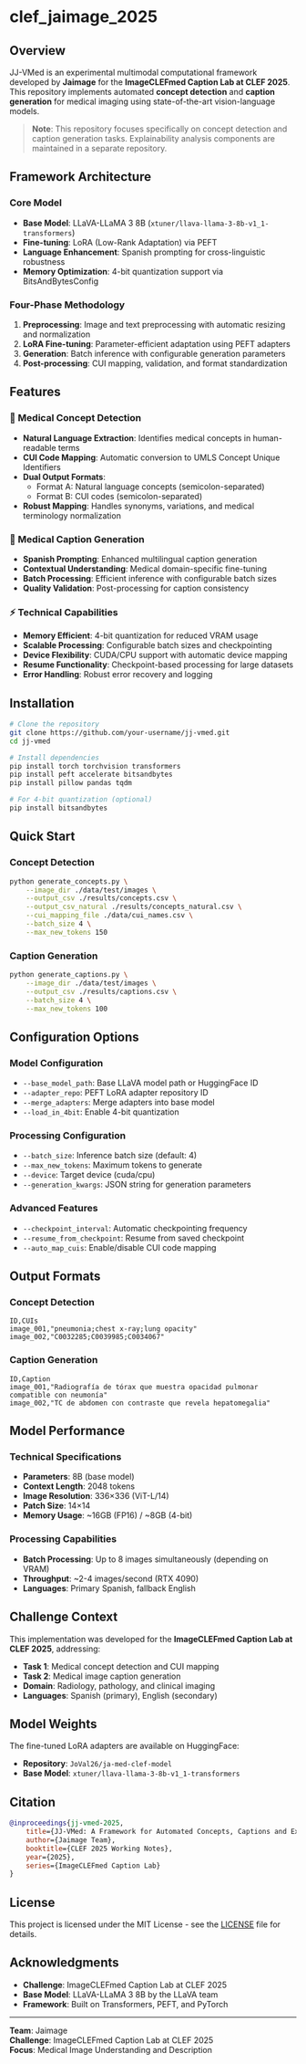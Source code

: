 # clef_jaimage_2025

## Overview

JJ-VMed is an experimental multimodal computational framework developed by **Jaimage** for the **ImageCLEFmed Caption Lab at CLEF 2025**. This repository implements automated **concept detection** and **caption generation** for medical imaging using state-of-the-art vision-language models.

> **Note**: This repository focuses specifically on concept detection and caption generation tasks. Explainability analysis components are maintained in a separate repository.

## Framework Architecture

### Core Model
- **Base Model**: LLaVA-LLaMA 3 8B (`xtuner/llava-llama-3-8b-v1_1-transformers`)
- **Fine-tuning**: LoRA (Low-Rank Adaptation) via PEFT
- **Language Enhancement**: Spanish prompting for cross-linguistic robustness
- **Memory Optimization**: 4-bit quantization support via BitsAndBytesConfig

### Four-Phase Methodology

1. **Preprocessing**: Image and text preprocessing with automatic resizing and normalization
2. **LoRA Fine-tuning**: Parameter-efficient adaptation using PEFT adapters
3. **Generation**: Batch inference with configurable generation parameters
4. **Post-processing**: CUI mapping, validation, and format standardization

## Features

### 🏥 Medical Concept Detection
- **Natural Language Extraction**: Identifies medical concepts in human-readable terms
- **CUI Code Mapping**: Automatic conversion to UMLS Concept Unique Identifiers
- **Dual Output Formats**: 
  - Format A: Natural language concepts (semicolon-separated)
  - Format B: CUI codes (semicolon-separated)
- **Robust Mapping**: Handles synonyms, variations, and medical terminology normalization

### 📝 Medical Caption Generation
- **Spanish Prompting**: Enhanced multilingual caption generation
- **Contextual Understanding**: Medical domain-specific fine-tuning
- **Batch Processing**: Efficient inference with configurable batch sizes
- **Quality Validation**: Post-processing for caption consistency

### ⚡ Technical Capabilities
- **Memory Efficient**: 4-bit quantization for reduced VRAM usage
- **Scalable Processing**: Configurable batch sizes and checkpointing
- **Device Flexibility**: CUDA/CPU support with automatic device mapping
- **Resume Functionality**: Checkpoint-based processing for large datasets
- **Error Handling**: Robust error recovery and logging

## Installation

```bash
# Clone the repository
git clone https://github.com/your-username/jj-vmed.git
cd jj-vmed

# Install dependencies
pip install torch torchvision transformers
pip install peft accelerate bitsandbytes
pip install pillow pandas tqdm

# For 4-bit quantization (optional)
pip install bitsandbytes
```

## Quick Start

### Concept Detection

```bash
python generate_concepts.py \
    --image_dir ./data/test/images \
    --output_csv ./results/concepts.csv \
    --output_csv_natural ./results/concepts_natural.csv \
    --cui_mapping_file ./data/cui_names.csv \
    --batch_size 4 \
    --max_new_tokens 150
```

### Caption Generation

```bash
python generate_captions.py \
    --image_dir ./data/test/images \
    --output_csv ./results/captions.csv \
    --batch_size 4 \
    --max_new_tokens 100
```

## Configuration Options

### Model Configuration
- `--base_model_path`: Base LLaVA model path or HuggingFace ID
- `--adapter_repo`: PEFT LoRA adapter repository ID
- `--merge_adapters`: Merge adapters into base model
- `--load_in_4bit`: Enable 4-bit quantization

### Processing Configuration
- `--batch_size`: Inference batch size (default: 4)
- `--max_new_tokens`: Maximum tokens to generate
- `--device`: Target device (cuda/cpu)
- `--generation_kwargs`: JSON string for generation parameters

### Advanced Features
- `--checkpoint_interval`: Automatic checkpointing frequency
- `--resume_from_checkpoint`: Resume from saved checkpoint
- `--auto_map_cuis`: Enable/disable CUI code mapping

## Output Formats

### Concept Detection
```csv
ID,CUIs
image_001,"pneumonia;chest x-ray;lung opacity"
image_002,"C0032285;C0039985;C0034067"
```

### Caption Generation
```csv
ID,Caption
image_001,"Radiografía de tórax que muestra opacidad pulmonar compatible con neumonía"
image_002,"TC de abdomen con contraste que revela hepatomegalia"
```

## Model Performance

### Technical Specifications
- **Parameters**: 8B (base model)
- **Context Length**: 2048 tokens
- **Image Resolution**: 336×336 (ViT-L/14)
- **Patch Size**: 14×14
- **Memory Usage**: ~16GB (FP16) / ~8GB (4-bit)

### Processing Capabilities
- **Batch Processing**: Up to 8 images simultaneously (depending on VRAM)
- **Throughput**: ~2-4 images/second (RTX 4090)
- **Languages**: Primary Spanish, fallback English

## Challenge Context

This implementation was developed for the **ImageCLEFmed Caption Lab at CLEF 2025**, addressing:

- **Task 1**: Medical concept detection and CUI mapping
- **Task 2**: Medical image caption generation
- **Domain**: Radiology, pathology, and clinical imaging
- **Languages**: Spanish (primary), English (secondary)

## Model Weights

The fine-tuned LoRA adapters are available on HuggingFace:
- **Repository**: `JoVal26/ja-med-clef-model`
- **Base Model**: `xtuner/llava-llama-3-8b-v1_1-transformers`

## Citation

```bibtex
@inproceedings{jj-vmed-2025,
    title={JJ-VMed: A Framework for Automated Concepts, Captions and Explainability of Medical Image},
    author={Jaimage Team},
    booktitle={CLEF 2025 Working Notes},
    year={2025},
    series={ImageCLEFmed Caption Lab}
}
```

## License

This project is licensed under the MIT License - see the [LICENSE](LICENSE) file for details.

## Acknowledgments

- **Challenge**: ImageCLEFmed Caption Lab at CLEF 2025
- **Base Model**: LLaVA-LLaMA 3 8B by the LLaVA team
- **Framework**: Built on Transformers, PEFT, and PyTorch

---

**Team**: Jaimage  
**Challenge**: ImageCLEFmed Caption Lab at CLEF 2025  
**Focus**: Medical Image Understanding and Description
